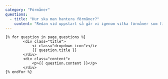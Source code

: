 ```yaml
---
category: "Förmåner"
questions:
  - title: "Hur ska man hantera förmåner?"
    content: "Redan vid uppstart så går vi igenom vilka förmåner som finns på bolaget. Lägger in dem i systemet därefter så bokförs de och deklareras som allt annat."
---
```


<div class="ui styled fluid accordion">

    {% for question in page.questions %}
            <div class="title">
                <i class="dropdown icon"></i>
                {{ question.title }}
            </div>
            <div class="content">
                <p>{{ question.content }}</p>
            </div>
    {% endfor %}

</div>